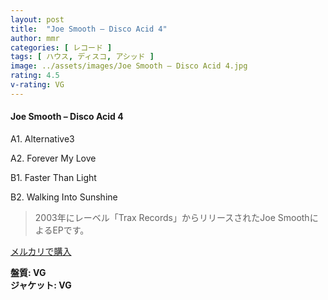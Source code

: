```yaml
---
layout: post
title:  "Joe Smooth – Disco Acid 4"
author: mmr
categories: [ レコード ]
tags: [ ハウス, ディスコ, アシッド ]
image: ../assets/images/Joe Smooth – Disco Acid 4.jpg
rating: 4.5
v-rating: VG
---
```


#### Joe Smooth – Disco Acid 4

A1. Alternative3

A2. Forever My Love

B1. Faster Than Light

B2. Walking Into Sunshine

> 2003年にレーベル「Trax Records」からリリースされたJoe SmoothによるEPです。

[メルカリで購入](https://jp.mercari.com/item/m36121483921)

<div class="mt-4 mb-4 d-flex align-items-center">
<strong class="mr-1">盤質: VG</strong>
</div>
<div class="mt-4 mb-4 d-flex align-items-center">
<strong class="mr-1">ジャケット: VG</strong>
</div>
